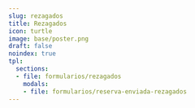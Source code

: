 ```yaml
---
slug: rezagados
title: Rezagados
icon: turtle
image: base/poster.png
draft: false
noindex: true
tpl:
  sections:
  - file: formularios/rezagados
    modals:
    - file: formularios/reserva-enviada-rezagados
---
```

